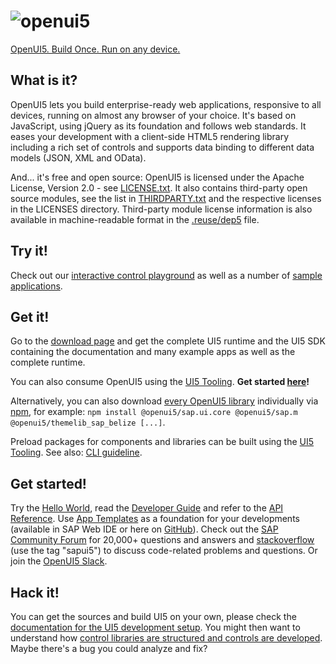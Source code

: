 ![openui5](http://openui5.org/images/OpenUI5_new_big_side.png)
=======
[OpenUI5. Build Once. Run on any device.](http://openui5.org)

What is it?
-----------
OpenUI5 lets you build enterprise-ready web applications, responsive to all devices, running on almost
any browser of your choice. It's based on JavaScript, using jQuery as its foundation and follows web standards.
It eases your development with a client-side HTML5 rendering library including a rich set of controls
and supports data binding to different data models (JSON, XML and OData).

And... it's free and open source: OpenUI5 is licensed under the Apache License, Version 2.0 - see [LICENSE.txt](LICENSE.txt).
It also contains third-party open source modules, see the list in [THIRDPARTY.txt](THIRDPARTY.txt) and the respective licenses in the LICENSES directory.
Third-party module license information is also available in machine-readable format in the [.reuse/dep5](.reuse/dep5) file.

Try it!
-------
Check out our [interactive control playground](https://openui5.hana.ondemand.com/#/controls)
as well as a number of [sample applications](https://openui5.hana.ondemand.com/#/demoapps).

Get it!
-------
Go to the [download page](https://openui5.org/releases/) and get the complete UI5 runtime
and the UI5 SDK containing the documentation and many example apps as well as the complete runtime.

You can also consume OpenUI5 using the [UI5 Tooling](https://sap.github.io/ui5-tooling/). **Get started [here](https://sap.github.io/ui5-tooling/pages/GettingStarted/)!**

Alternatively, you can also download [every OpenUI5 library](https://www.npmjs.com/org/openui5) individually via [npm](https://docs.npmjs.com/getting-started/what-is-npm), for example: `npm install @openui5/sap.ui.core @openui5/sap.m @openui5/themelib_sap_belize [...]`.

Preload packages for components and libraries can be built using the [UI5 Tooling](https://github.com/SAP/ui5-tooling).
See also: [CLI guideline](https://github.com/SAP/ui5-cli#cli-usage).

Get started!
------------
Try the [Hello World](https://openui5.org/), read
the [Developer Guide](https://openui5.hana.ondemand.com/topic)
and refer to the [API Reference](https://openui5.hana.ondemand.com/api).
Use [App Templates](https://openui5.hana.ondemand.com/topic/a460a7348a6c431a8bd967ab9fb8d918) as a foundation for your developments (available in SAP Web IDE or here on [GitHub](https://github.com/SAP?q=openui5-worklist-app%20OR%20openui5-masterdetail-app%20OR%20openui5-sample-app)).
Check out the [SAP Community Forum](https://answers.sap.com/tags/500983881501772639608291559920477) for 20,000+ questions and answers and
[stackoverflow](http://stackoverflow.com/questions/tagged/sapui5) (use the tag "sapui5") to discuss code-related problems and questions. Or join the [OpenUI5 Slack](https://ui5-slack-invite.cfapps.eu10.hana.ondemand.com/). 

Hack it!
--------
You can get the sources and build UI5 on your own, please check the [documentation for the UI5 development setup](docs/developing.md). You might then want to understand how [control libraries are structured and controls are developed](docs/controllibraries.md).
Maybe there's a bug you could analyze and fix?

